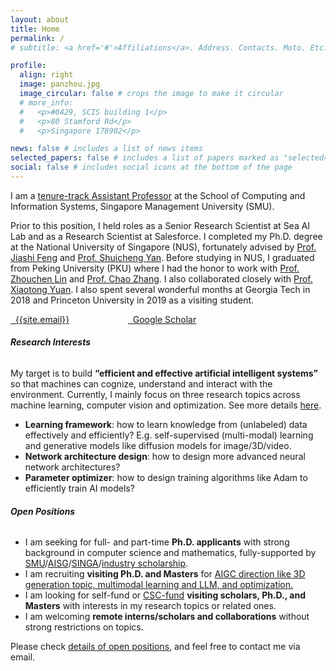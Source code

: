 ```yaml
---
layout: about
title: Home
permalink: /
# subtitle: <a href='#'>Affiliations</a>. Address. Contacts. Moto. Etc.

profile:
  align: right
  image: panzhou.jpg
  image_circular: false # crops the image to make it circular
  # more_info: 
  #   <p>#0429, SCIS building 1</p>
  #   <p>80 Stamford Rd</p>
  #   <p>Singapore 178902</p>

news: false # includes a list of news items
selected_papers: false # includes a list of papers marked as "selected={true}"
social: false # includes social icons at the bottom of the page
---
```


I am  a <a href="https://faculty.smu.edu.sg/profile/zhou-pan-7776">tenure-track  Assistant Professor</a> at the School of Computing and Information Systems, Singapore Management University (SMU).  

Prior to this position, I held roles as a Senior Research Scientist at Sea AI Lab and as a Research Scientist at Salesforce. I completed my Ph.D. degree at the National University of Singapore (NUS), fortunately advised by <a href="https://scholar.google.com.sg/citations?user=Q8iay0gAAAAJ&hl=en">Prof. Jiashi Feng</a> and <a href="https://yanshuicheng.info/"> Prof. Shuicheng Yan</a>. Before studying in NUS, I graduated from Peking University (PKU) where I had the honor to work with <a href="https://zhouchenlin.github.io/"> Prof. Zhouchen Lin</a> 	and <a href="https://scholar.google.com/citations?user=NeCCx-kAAAAJ&hl=en"> Prof. Chao Zhang</a>.  I also collaborated closely with    <a href="https://sites.google.com/site/xtyuan1980/"> Prof. Xiaotong Yuan</a>. 	I also spent several wonderful months at Georgia Tech in 2018  and Princeton University in 2019  as a visiting student. 

<a href="mailto: {{site.email}}"><i class="fa fa-envelope"></i> &nbsp; {{site.email}}</a> &emsp; &emsp; &emsp; &emsp; &emsp; <a href="https://scholar.google.com/citations?user=0b7ZqlcAAAAJ&hl=en" title="Google Scholar"><i class="ai ai-google-scholar"></i> &nbsp; Google Scholar</a>



<h6>
  <a name="interests"></a> <strong>Research Interests</strong>
</h6>
My  target is to build <strong>“efficient and effective artificial intelligent systems”</strong> so that machines can cognize, understand and interact with the environment. Currently, I mainly focus on three research topics across machine learning, computer vision and optimization.  See more details <a href="https://panzhous.github.io/research/">here</a>.
<div class="highlight"> 
  <ul>
      <li><strong>Learning framework</strong>: how to learn knowledge from (unlabeled) data effectively and efficiently? E.g. self-supervised  (multi-modal) learning and generative models like diffusion models for image/3D/video.</li>
      <li><strong>Network architecture design</strong>: how to design more advanced neural network architectures?</li>
      <li><strong>Parameter optimizer</strong>: how to design training algorithms like Adam to efficiently train AI models? </li>
  </ul>
</div>  
 
<h6>
  <a name="Positions"></a> <strong>Open Positions</strong>
</h6>
<div class="highlight"> 
  <ul>
  <li>I am seeking for full- and part-time <strong>Ph.D. applicants</strong> with strong background in computer science and mathematics, fully-supported by <a href="https://computing.smu.edu.sg/phd/online-application">SMU</a>/<a href="https://aisingapore.org/research/phd-fellowship-programme/">AISG</a>/<a href="https://www.a-star.edu.sg/Scholarships/for-graduate-studies/singapore-international-graduate-award-singa">SINGA</a>/<a href="http://www1.kunlun.com/research/en/index.html#sec5">industry scholarship</a>.</li>
  <li>I am recruiting <strong>visiting Ph.D. and Masters</strong> for <u>AIGC direction like 3D generation topic, multimodal learning and LLM, and optimization.</u></li>
<li>I am looking for self-fund or <a href="https://www.csc.edu.cn/chuguo/">CSC-fund</a> <strong>visiting scholars, Ph.D., and Masters</strong> with interests in my research topics or related ones.</li>  
<li>I am  welcoming <strong>remote interns/scholars and collaborations</strong> without strong restrictions on topics.</li>  
  </ul>
</div>  
Please check <a href="https://panzhous.github.io/recruitment/">details of open positions</a>, and feel free to contact me via email.


